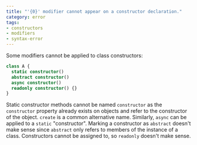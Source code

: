 ```yaml
---
title: "'{0}' modifier cannot appear on a constructor declaration."
category: error
tags:
- constructors
- modifiers
- syntax-error
---
```


Some modifiers cannot be applied to class constructors:

```ts
class A {
  static constructor()
  abstract constructor()
  async constructor()
  readonly constructor() {}
}
```

Static constructor methods cannot be named `constructor` as the `constructor`
property already exists on objects and refer to the constructor of the object.
`create` is a common alternative name. Similarly, `async` can be applied to a
`static` "constructor". Marking a constructor as `abstract` doesn't make sense
since `abstract` only refers to members of the instance of a class. Constructors
cannot be assigned to, so `readonly` doesn't make sense.
